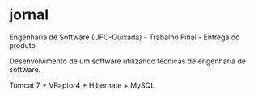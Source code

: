 # jornal
Engenharia de Software (UFC-Quixadá) - Trabalho Final - Entrega do produto

Desenvolvimento de um software utilizando técnicas de engenharia de software.

Tomcat 7 + VRaptor4 + Hibernate + MySQL
